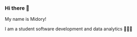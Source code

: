 ### Hi there 👋

My name is Midory!

I am a student software development and data analytics 👩‍💻✨

<!--
**q-umir/q-umir** is a ✨ _special_ ✨ repository because its `README.md` (this file) appears on your GitHub profile.



- 💬 Ask me about ...
- 📫 How to reach me: ...
- 😄 Pronouns: ...``
- ⚡ Fun fact: ...
-->
